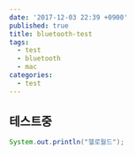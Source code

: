 ```yaml
---
date: '2017-12-03 22:39 +0900'
published: true
title: bluetooth-test
tags:
  - test
  - bluetooth
  - mac
categories:
  - test
---
```

## 테스트중
```java
System.out.println("헬로월드");
```
